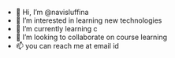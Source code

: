 - 👋 Hi, I’m @navisluffina
- 👀 I’m interested in learning new technologies
- 🌱 I’m currently learning c
- 💞️ I’m looking to collaborate on course learning
- 📫 you can reach me at email id

<!---
navisluffina/navisluffina is a ✨ special ✨ repository because its `README.md` (this file) appears on your GitHub profile.
You can click the Preview link to take a look at your changes.
--->
